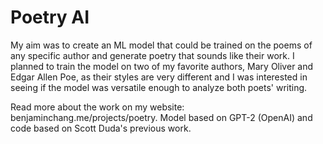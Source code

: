 # Poetry AI

My aim was to create an ML model that could be trained on the poems of any specific author and generate poetry that sounds like their work. I planned to train the model on two of my favorite authors, Mary Oliver and Edgar Allen Poe, as their styles are very different and I was interested in seeing if the model was versatile enough to analyze both poets' writing.

Read more about the work on my website: benjaminchang.me/projects/poetry. Model based on GPT-2 (OpenAI) and code based on Scott Duda's previous work.
